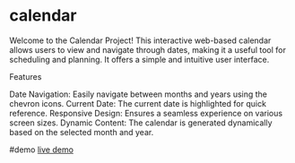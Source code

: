 # calendar

Welcome to the Calendar Project! This interactive web-based calendar allows users to view and navigate through dates, making it a useful tool for scheduling and planning. It offers a simple and intuitive user interface.

Features

Date Navigation: Easily navigate between months and years using the chevron icons.
Current Date: The current date is highlighted for quick reference.
Responsive Design: Ensures a seamless experience on various screen sizes.
Dynamic Content: The calendar is generated dynamically based on the selected month and year.

#demo
[live demo](https://uharika77.github.io/calendar/)
